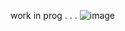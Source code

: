 work in prog . . .
![image](https://github.com/user-attachments/assets/43d6f9d0-a429-406e-acc8-693dd35a9930)

